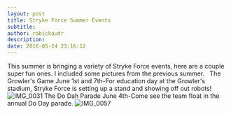 ```yaml
---
layout: post
title: Stryke Force Summer Events
subtitle:
author: rabickaudr
description:
date: 2016-05-24 23:16:12
---
```


This summer is bringing a variety of Stryke Force events, here are a couple super fun ones. I included some pictures from the previous summer.   The Growler's Game June 1st and 7th-For education day at the Growler's stadium, Stryke Force is setting up a stand and showing off out robots! ![IMG_0031](/wp-content/uploads/2016/05/IMG_0031.jpg) The Do Dah Parade June 4th-Come see the team float in the annual Do Day parade. ![IMG_0057](http://strykeforce.org/wp-content/uploads/2016/05/IMG_0057.jpg)
